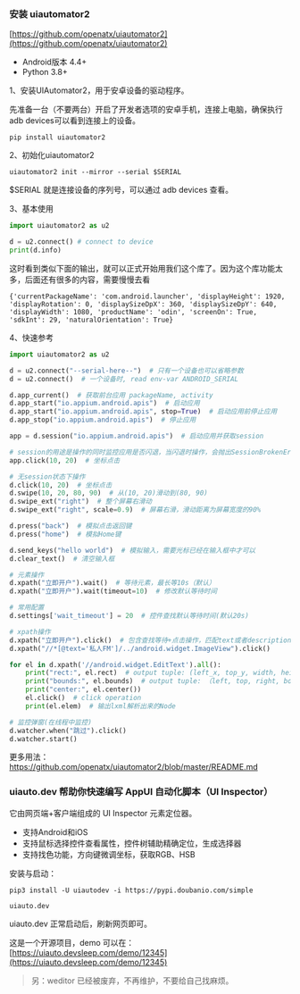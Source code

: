 ### 安装 uiautomator2

[https://github.com/openatx/uiautomator2](https://github.com/openatx/uiautomator2)

- Android版本 4.4+
- Python 3.8+

1、安装UIAutomator2，用于安卓设备的驱动程序。

先准备一台（不要两台）开启了开发者选项的安卓手机，连接上电脑，确保执行adb devices可以看到连接上的设备。

```shell
pip install uiautomator2
```

2、初始化uiautomator2

```shell
uiautomator2 init --mirror --serial $SERIAL
```

$SERIAL 就是连接设备的序列号，可以通过 adb devices 查看。

3、基本使用

```python
import uiautomator2 as u2

d = u2.connect() # connect to device
print(d.info)
```
这时看到类似下面的输出，就可以正式开始用我们这个库了。因为这个库功能太多，后面还有很多的内容，需要慢慢去看

```shell
{'currentPackageName': 'com.android.launcher', 'displayHeight': 1920, 'displayRotation': 0, 'displaySizeDpX': 360, 'displaySizeDpY': 640, 'displayWidth': 1080, 'productName': 'odin', 'screenOn': True, 'sdkInt': 29, 'naturalOrientation': True}
```
4、快速参考

```python
import uiautomator2 as u2

d = u2.connect("--serial-here--")  # 只有一个设备也可以省略参数
d = u2.connect()  # 一个设备时, read env-var ANDROID_SERIAL

d.app_current()  # 获取前台应用 packageName, activity
d.app_start("io.appium.android.apis")  # 启动应用
d.app_start("io.appium.android.apis", stop=True)  # 启动应用前停止应用
d.app_stop("io.appium.android.apis")  # 停止应用

app = d.session("io.appium.android.apis")  # 启动应用并获取session

# session的用途是操作的同时监控应用是否闪退，当闪退时操作，会抛出SessionBrokenError
app.click(10, 20)  # 坐标点击

# 无session状态下操作
d.click(10, 20)  # 坐标点击
d.swipe(10, 20, 80, 90)  # 从(10, 20)滑动到(80, 90)
d.swipe_ext("right")  # 整个屏幕右滑动
d.swipe_ext("right", scale=0.9)  # 屏幕右滑，滑动距离为屏幕宽度的90%

d.press("back")  # 模拟点击返回键
d.press("home")  # 模拟Home键

d.send_keys("hello world")  # 模拟输入，需要光标已经在输入框中才可以
d.clear_text()  # 清空输入框

# 元素操作
d.xpath("立即开户").wait()  # 等待元素，最长等10s（默认）
d.xpath("立即开户").wait(timeout=10)  # 修改默认等待时间

# 常用配置
d.settings['wait_timeout'] = 20  # 控件查找默认等待时间(默认20s)

# xpath操作
d.xpath("立即开户").click()  # 包含查找等待+点击操作，匹配text或者description等于立即开户的按钮
d.xpath("//*[@text='私人FM']/../android.widget.ImageView").click()

for el in d.xpath('//android.widget.EditText').all():
    print("rect:", el.rect)  # output tuple: (left_x, top_y, width, height)
    print("bounds:", el.bounds)  # output tuple: （left, top, right, bottom)
    print("center:", el.center())
    el.click()  # click operation
    print(el.elem)  # 输出lxml解析出来的Node

# 监控弹窗(在线程中监控)
d.watcher.when("跳过").click()
d.watcher.start()
```

更多用法：https://github.com/openatx/uiautomator2/blob/master/README.md

### uiauto.dev 帮助你快速编写 AppUI 自动化脚本（UI Inspector）

它由网页端+客户端组成的 UI Inspector 元素定位器。

- 支持Android和iOS
- 支持鼠标选择控件查看属性，控件树辅助精确定位，生成选择器
- 支持找色功能，方向键微调坐标，获取RGB、HSB

安装与启动：

```shell
pip3 install -U uiautodev -i https://pypi.doubanio.com/simple

uiauto.dev
```
uiauto.dev 正常启动后，刷新网页即可。

这是一个开源项目，demo 可以在： [https://uiauto.devsleep.com/demo/12345](https://uiauto.devsleep.com/demo/12345)

> 另：weditor 已经被废弃，不再维护，不要给自己找麻烦。
